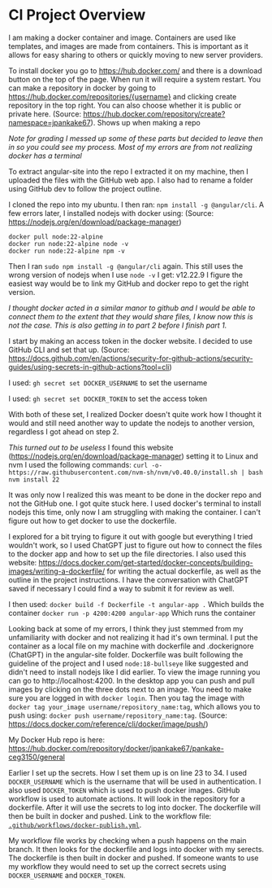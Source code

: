 # CI Project Overview
I am making a docker container and image. Containers are used like templates, and images are made from containers. This is important as it allows for easy sharing to others or quickly moving to new server providers.

To install docker you go to https://hub.docker.com/ and there is a download button on the top of the page. When run it will require a system restart.
You can make a repository in docker by going to https://hub.docker.com/repositories/{username} and clicking create repository in the top right. You can also choose whether it is public or private here. (Source: https://hub.docker.com/repository/create?namespace=jpankake67). Shows up when making a repo

*Note for grading I messed up some of these parts but decided to leave then in so you could see my process. Most of my errors are from not realizing docker has a terminal*

To extract angular-site into the repo I extracted it on my machine, then I uploaded the files with the GitHub web app. I also had to rename a folder using GitHub dev to follow the project outline.

I cloned the repo into my ubuntu. I then ran: `npm install -g @angular/cli`. A few errors later, I installed nodejs with docker using: (Source: https://nodejs.org/en/download/package-manager)

```
docker pull node:22-alpine
docker run node:22-alpine node -v
docker run node:22-alpine npm -v
```

Then I ran `sudo npm install -g @angular/cli` again.
This still uses the wrong version of nodejs when I use `node -v` I get: v12.22.9
I figure the easiest way would be to link my GitHub and docker repo to get the right version.

*I thought docker acted in a similar manor to github and I would be able to connect them to the extent that they would share files, I know now this is not the case. This is also getting in to part 2 before I finish part 1.*

I start by making an access token in the docker website.
I decided to use GitHub CLI and set that up. (Source: https://docs.github.com/en/actions/security-for-github-actions/security-guides/using-secrets-in-github-actions?tool=cli)

I used: `gh secret set DOCKER_USERNAME` to set the username

I used: `gh secret set DOCKER_TOKEN` to set the access token

With both of these set, I realized Docker doesn't quite work how I thought it would and still need another way to update the nodejs to another version, regardless I got ahead on step 2.

*This turned out to be useless*
I found this website (https://nodejs.org/en/download/package-manager) setting it to Linux and nvm I used the following commands:
`curl -o- https://raw.githubusercontent.com/nvm-sh/nvm/v0.40.0/install.sh | bash`
`nvm install 22`

It was only now I realized this was meant to be done in the docker repo and not the GitHub one. I got quite stuck here. I used docker's terminal to install nodejs this time, only now I am struggling with making the container. I can't figure out how to get docker to use the dockerfile.

I explored for a bit trying to figure it out with google but everything I tried wouldn't work, so I used ChatGPT just to figure out how to connect the files to the docker app and how to set up the file directories. I also used this website: https://docs.docker.com/get-started/docker-concepts/building-images/writing-a-dockerfile/ for writing the actual dockerfile, as well as the outline in the project instructions. I have the conversation with ChatGPT saved if necessary I could find a way to submit it for review as well.

I then used:
`docker build -f Dockerfile -t angular-app .` Which builds the container
`docker run -p 4200:4200 angular-app` Which runs the container

Looking back at some of my errors, I think they just stemmed from my unfamiliarity with docker and not realizing it had it's own terminal. I put the container as a local file on my machine with dockerfile and .dockerignore (ChatGPT) in the angular-site folder. Dockerfile was built following the guideline of the project and I used `node:18-bullseye` like suggested and didn't need to install nodejs like I did earlier. To view the image running you can go to http://localhost:4200. In the desktop app you can push and pull images by clicking on the three dots next to an image. You need to make sure you are logged in with `docker login`. Then you tag the image with `docker tag your_image username/repository_name:tag`, which allows you to push using: `docker push username/repository_name:tag`. (Source: https://docs.docker.com/reference/cli/docker/image/push/)

My Docker Hub repo is here: https://hub.docker.com/repository/docker/jpankake67/pankake-ceg3150/general

Earlier I set up the secrets. How I set them up is on line 23 to 34. I used `DOCKER_USERNAME` which is the username that will be used in authentication. I also used `DOCKER_TOKEN` which is used to push docker images.
GitHub workflow is used to automate actions. It will look in the repository for a dockerfile. After it will use the secrets to log into docker. The dockerfile will then be built in docker and pushed.
Link to the workflow file: [`.github/workflows/docker-publish.yml`](.github/workflows/docker-publish.yml).

My workflow file works by checking when a push happens on the main branch. It then looks for the dockerfile and logs into docker with my serects. The dockerfile is then built in docker and pushed. If someone wants to use my workflow they would need to set up the correct secrets using `DOCKER_USERNAME` and `DOCKER_TOKEN`.

